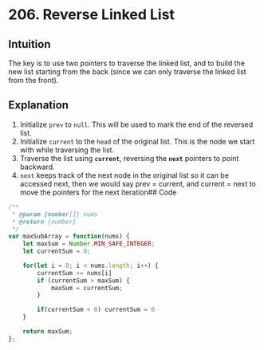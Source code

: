 # 206. Reverse Linked List

## Intuition
The key is to use two pointers to traverse the linked list, and to build the new list starting from the back (since we can only traverse the linked list from the front).

## Explanation

1. Initialize `prev` to `null`. This will be used to mark the end of the reversed list.
2. Initialize `current` to the `head` of the original list. This is the node we start with while traversing the list.
3. Traverse the list using **`current`**, reversing the **`next`** pointers to point backward.
4. `next` keeps track of the next node in the original list so it can be accessed next, then we would say prev = current, and current = next to move the pointers for the next iteration## Code 

```Javascript
/**
 * @param {number[]} nums
 * @return {number}
 */
var maxSubArray = function(nums) {
    let maxSum = Number.MIN_SAFE_INTEGER;
    let currentSum = 0;

    for(let i = 0; i < nums.length; i++) {
        currentSum += nums[i]
        if (currentSum > maxSum) {
            maxSum = currentSum;
        }

        if(currentSum < 0) currentSum = 0        
    }

    return maxSum;
};
```
